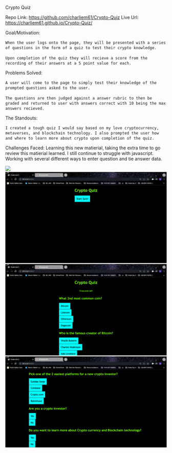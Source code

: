 Crypto Quiz

Repo Link: https://github.com/charliem61/Crypto-Quiz
Live Url: https://charliem61.github.io/Crypto-Quiz/

Goal/Motivation:

    When the user logs onto the page, they will be presented with a series of questions in the form of a quiz to test their crypto knowledge.

    Upon completion of the quiz they will recieve a score from the recording of their answers at a 5 point value for each.


Problems Solved:

    A user will come to the page to simply test their knowledge of the prompted questions asked to the user. 

    The questions are then judged against a answer rubric to then be graded and returned to user with answers correct with 10 being the max answers recieved. 

The Standouts:

    I created a tough quiz I would say based on my love cryptocurrency, metaverses, and blockchain technology. I also prompted the user how and where to learn more about crypto upon completion of the quiz.
    
Challenges Faced:
    Learning this new matierial, taking the extra time to go review this matierial learned. I still continue to struggle with javascript. Working with several different ways to enter question and tie answer data. 

<img src="https://watch.screencastify.com/v/2VMkUHinCxyWooZ13I54">

<img src="imgs/Screen Shot 2022-01-30 at 3.09.55 AM.png">
<img src="imgs/Screen Shot 2022-01-30 at 3.10.08 AM.png">
<img src="imgs/Screen Shot 2022-01-30 at 3.09.40 AM.png">


